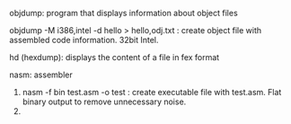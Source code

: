 objdump: program that displays information about object files

objdump -M i386,intel -d hello > hello,odj.txt
: create object file with assembled code information. 32bit Intel.

hd (hexdump): displays the content of a file in fex format

nasm: assembler
1. nasm -f bin test.asm -o test : create executable file with test.asm. Flat binary output to remove unnecessary noise.
2. 